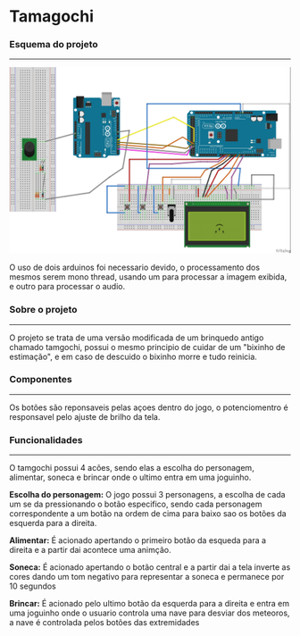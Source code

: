   
 # Tamagochi 

 ### Esquema do projeto
 ***
![Esquematico](https://github.com/thiagobonfim0310/Tamagotchi-arduino/blob/master/Esquema%20Arduino%20Mega%20e%20Uno.jpg)

O uso de dois arduinos foi necessario devido, o processamento dos mesmos serem mono thread, usando um para processar a imagem exibida, e outro para processar o audio.

 ### Sobre o projeto 
 ***
 O projeto se trata de uma versão modificada de um brinquedo antigo chamado tamgochi, possui o mesmo principio de cuidar de um "bixinho de estimação", e em caso de descuido o bixinho morre e tudo reinicia.

 ### Componentes
***
 Os botões são reponsaveis pelas açoes dentro do jogo, o potenciomentro é responsavel pelo ajuste de brilho da tela.
 
 ### Funcionalidades
 ***
 O tamgochi possui 4 acões, sendo elas a escolha do personagem, alimentar, soneca e brincar onde o ultimo entra em uma joguinho.

**Escolha do personagem:** O jogo possui 3 personagens, a escolha de cada um se da pressionando o botão especifico, sendo cada personagem correspondente a um botão na ordem de cima para baixo sao os botões da esquerda para a direita.

**Alimentar:** É acionado apertando o primeiro botão da esqueda para a direita e a partir dai acontece uma animção.

**Soneca:** É acionado apertando o botão central e a partir dai a tela inverte as cores dando um tom negativo para representar a soneca e permanece por 10 segundos


**Brincar:** É acionado pelo ultimo botão da esquerda para a direita e entra em uma joguinho onde o usuario controla uma nave para desviar dos meteoros, a nave é controlada pelos botões das extremidades 

